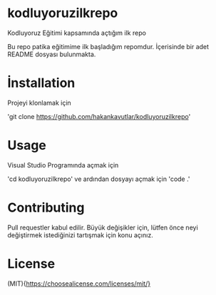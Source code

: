 # kodluyoruzilkrepo
Kodluyoruz Eğitimi kapsamında açtığım ilk repo

Bu repo patika eğitimime ilk başladığım repomdur. İçerisinde bir adet README dosyası bulunmakta.


# İnstallation
Projeyi klonlamak için

'git clone https://github.com/hakankavutlar/kodluyoruzilkrepo'

# Usage
Visual Studio Programında açmak için

'cd kodluyoruzilkrepo'
ve ardından dosyayı açmak için
'code .'

# Contributing
Pull requestler kabul edilir. Büyük değişikler için, lütfen önce neyi değiştirmek istediğinizi tartışmak için konu açınız.

# License

(MIT){https://choosealicense.com/licenses/mit/}